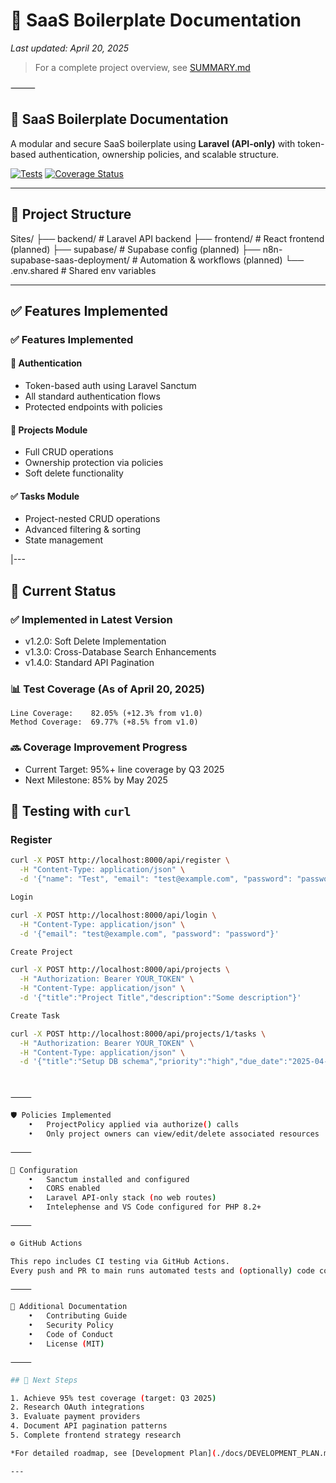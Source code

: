 # 🧱 SaaS Boilerplate Documentation  
*Last updated: April 20, 2025*  

> For a complete project overview, see [SUMMARY.md](./SUMMARY.md)

⸻

## 📌 SaaS Boilerplate Documentation

A modular and secure SaaS boilerplate using **Laravel (API-only)** with token-based authentication, ownership policies, and scalable structure.

[![Tests](https://github.com/mmourani/laravel-api-boilerplate/actions/workflows/tests.yml/badge.svg)](https://github.com/mmourani/laravel-api-boilerplate/actions/workflows/tests.yml)
[![Coverage Status](https://coveralls.io/repos/github/mmourani/laravel-api-boilerplate/badge.svg?branch=main)](https://coveralls.io/github/mmourani/laravel-api-boilerplate?branch=main)

---

## 📁 Project Structure

Sites/
├── backend/ # Laravel API backend
├── frontend/ # React frontend (planned)
├── supabase/ # Supabase config (planned)
├── n8n-supabase-saas-deployment/ # Automation & workflows (planned)
└── .env.shared # Shared env variables

---

## ✅ Features Implemented

### ✅ Features Implemented  

#### 🔐 Authentication  
- Token-based auth using Laravel Sanctum  
- All standard authentication flows  
- Protected endpoints with policies  

#### 📁 Projects Module  
- Full CRUD operations  
- Ownership protection via policies  
- Soft delete functionality  

#### ✅ Tasks Module  
- Project-nested CRUD operations  
- Advanced filtering & sorting  
- State management  

|---

## 📅 Current Status

### ✅ Implemented in Latest Version
- v1.2.0: Soft Delete Implementation
- v1.3.0: Cross-Database Search Enhancements  
- v1.4.0: Standard API Pagination  

### 📊 Test Coverage (As of April 20, 2025)
```text
Line Coverage:    82.05% (+12.3% from v1.0)
Method Coverage:  69.77% (+8.5% from v1.0)
```

### 🔜 Coverage Improvement Progress
- Current Target: 95%+ line coverage by Q3 2025
- Next Milestone: 85% by May 2025

## 🧪 Testing with `curl`

### Register

```bash
curl -X POST http://localhost:8000/api/register \
  -H "Content-Type: application/json" \
  -d '{"name": "Test", "email": "test@example.com", "password": "password"}'

Login

curl -X POST http://localhost:8000/api/login \
  -H "Content-Type: application/json" \
  -d '{"email": "test@example.com", "password": "password"}'

Create Project

curl -X POST http://localhost:8000/api/projects \
  -H "Authorization: Bearer YOUR_TOKEN" \
  -H "Content-Type: application/json" \
  -d '{"title":"Project Title","description":"Some description"}'

Create Task

curl -X POST http://localhost:8000/api/projects/1/tasks \
  -H "Authorization: Bearer YOUR_TOKEN" \
  -H "Content-Type: application/json" \
  -d '{"title":"Setup DB schema","priority":"high","due_date":"2025-04-25"}'



⸻

🛡 Policies Implemented
	•	ProjectPolicy applied via authorize() calls
	•	Only project owners can view/edit/delete associated resources

⸻

🔧 Configuration
	•	Sanctum installed and configured
	•	CORS enabled
	•	Laravel API-only stack (no web routes)
	•	Intelephense and VS Code configured for PHP 8.2+

⸻

⚙️ GitHub Actions

This repo includes CI testing via GitHub Actions.
Every push and PR to main runs automated tests and (optionally) code coverage with Coveralls.

⸻

📄 Additional Documentation
	•	Contributing Guide
	•	Security Policy
	•	Code of Conduct
	•	License (MIT)

⸻

## 🚧 Next Steps  

1. Achieve 95% test coverage (target: Q3 2025)  
2. Research OAuth integrations  
3. Evaluate payment providers  
4. Document API pagination patterns  
5. Complete frontend strategy research  

*For detailed roadmap, see [Development Plan](./docs/DEVELOPMENT_PLAN.md)*  

---
```
